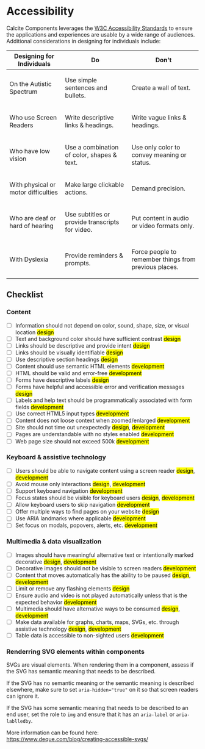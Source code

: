# Accessibility

Calcite Components leverages the [W3C Accessibility Standards](https://www.w3.org/WAI/standards-guidelines) to ensure the applications and experiences are usable by a wide range of audiences. Additional considerations in designing for individuals include:

| Designing for Individuals                  | Do                                                                                                                                                                               | Don't                                                                                                                                                                                  |
| ------------------------------------------ | -------------------------------------------------------------------------------------------------------------------------------------------------------------------------------- | -------------------------------------------------------------------------------------------------------------------------------------------------------------------------------------- |
| On the Autistic Spectrum                   | <p>Use simple sentences and bullets.</p> <img src="https://user-images.githubusercontent.com/5023024/173696318-e39483e1-6a78-4318-8fb0-4b2599b288e2.svg" alt="" />               | <p>Create a wall of text.</p> <img src="https://user-images.githubusercontent.com/5023024/173696337-6d2eff4d-e9be-4537-9418-f99beb2e0294.svg" alt="" />                                |
| Who use Screen Readers                     | <p>Write descriptive links & headings.</p> <img src="https://user-images.githubusercontent.com/5023024/173841832-cd01b9cb-23e7-4770-8e39-74d9562002b0.svg" alt="" />             | <p>Write vague links & headings.</p> <img src="https://user-images.githubusercontent.com/5023024/173696336-6eafc9dc-c55e-4e3f-9e08-0df30d13e50e.svg" alt="" />                         |
| <p>Who have low vision</p>                 | <p>Use a combination of color, shapes & text.</p> <img src="https://user-images.githubusercontent.com/5023024/173696330-9c3ea753-9aec-4768-bb34-4b8eea233442.svg" alt="" />      | <p>Use only color to convey meaning or status.</p> <img src="https://user-images.githubusercontent.com/5023024/173696322-e5fb7e87-a026-4cb9-97d7-4ce5fde58b5e.svg" alt="" />           |
| <p>With physical or motor difficulties</p> | <p>Make large clickable actions.</p> <img src="https://user-images.githubusercontent.com/5023024/173696323-11baf649-ec6d-499a-8e8a-cb1ffa74fc63.svg" alt="" />                   | <p>Demand precision.</p> <img src="https://user-images.githubusercontent.com/5023024/173696324-ca314eff-44a6-4327-ab2e-5d2ec215b1b8.svg" alt="" />                                     |
| <p>Who are deaf or hard of hearing</p>     | <p>Use subtitles or provide transcripts for video.</p> <img src="https://user-images.githubusercontent.com/5023024/173696320-c06c6999-2397-4390-a1f1-e4929510de90.svg" alt="" /> | <p>Put content in audio or video formats only.</p> <img src="https://user-images.githubusercontent.com/5023024/173696314-00c0911d-0acc-473d-a527-65b61f0d2101.svg" alt="" />           |
| <p>With Dyslexia</p>                       | <p>Provide reminders & prompts.</p> <img src="https://user-images.githubusercontent.com/5023024/173696328-767d2cc3-2635-449b-9159-1cea1dcdcc14.svg" alt="" />                    | <p>Force people to remember things from previous places.</p> <img src="https://user-images.githubusercontent.com/5023024/173696321-6655f279-71c0-4a8d-836f-5f429721e64a.svg" alt="" /> |

## Checklist

### Content

- [ ] Information should not depend on color, sound, shape, size, or visual location <mark>design</mark>
- [ ] Text and background color should have sufficient contrast <mark>design</mark>
- [ ] Links should be descriptive and provide intent <mark>design</mark>
- [ ] Links should be visually identifiable <mark>design</mark>
- [ ] Use descriptive section headings <mark>design</mark>
- [ ] Content should use semantic HTML elements <mark>development</mark>
- [ ] HTML should be valid and error-free <mark>development</mark>
- [ ] Forms have descriptive labels <mark>design</mark>
- [ ] Forms have helpful and accessible error and verification messages <mark>design</mark>
- [ ] Labels and help text should be programmatically associated with form fields <mark>development</mark>
- [ ] Use correct HTML5 input types <mark>development</mark>
- [ ] Content does not loose context when zoomed/enlarged <mark>development</mark>
- [ ] Site should not time out unexpectedly <mark>design</mark>, <mark>development</mark>
- [ ] Pages are understandable with no styles enabled <mark>development</mark>
- [ ] Web page size should not exceed 500k <mark>development</mark>

### Keyboard & assistive technology

- [ ] Users should be able to navigate content using a screen reader <mark>design</mark>, <mark>development</mark>
- [ ] Avoid mouse only interactions <mark>design</mark>, <mark>development</mark>
- [ ] Support keyboard navigation <mark>development</mark>
- [ ] Focus states should be visible for keyboard users <mark>design</mark>, <mark>development</mark>
- [ ] Allow keyboard users to skip navigation <mark>development</mark>
- [ ] Offer multiple ways to find pages on your website <mark>design</mark>
- [ ] Use ARIA landmarks where applicable <mark>development</mark>
- [ ] Set focus on modals, popovers, alerts, etc. <mark>development</mark>

### Multimedia & data visualization

- [ ] Images should have meaningful alternative text or intentionally marked decorative <mark>design</mark>, <mark>development</mark>
- [ ] Decorative images should not be visible to screen readers <mark>development</mark>
- [ ] Content that moves automatically has the ability to be paused <mark>design</mark>, <mark>development</mark>
- [ ] Limit or remove any flashing elements <mark>design</mark>
- [ ] Ensure audio and video is not played automatically unless that is the expected behavior <mark>development</mark>
- [ ] Multimedia should have alternative ways to be consumed <mark>design</mark>, <mark>development</mark>
- [ ] Make data available for graphs, charts, maps, SVGs, etc. through assistive technology <mark>design</mark>, <mark>development</mark>
- [ ] Table data is accessible to non-sighted users <mark>development</mark>

### Renderring SVG elements within components

SVGs are visual elements. When rendering them in a component, assess if the SVG has semantic meaning that needs to be described.

If the SVG has no semantic meaning or the semantic meaning is described elsewhere, make sure to set `aria-hidden="true"` on it so that screen readers can ignore it.

If the SVG has some semantic meaning that needs to be described to an end user, set the role to `img` and ensure that it has an `aria-label` or `aria-lablledby`.

More information can be found here: <https://www.deque.com/blog/creating-accessible-svgs/>
